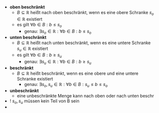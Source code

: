 - **oben beschränkt**
	- $B\subseteq\mathbb{R}$ heißt nach oben beschränkt, wenn es eine obere Schranke $s_{o}\in\mathbb{R}$ existiert
	- es gilt $\forall b\in B:b\leq s_{o}$
		- genau: $\exists s_{o}\in\mathbb{R}:\forall b\in B:b\leq s_{o}$
- **unten beschränkt**
	- $B\subseteq\mathbb{R}$ heißt nach unten beschränkt, wenn es eine untere Schranke $s_{u}\in\mathbb{R}$ existiert
	- es gilt $\forall b\in B:b\geq s_{u}$
		- genau: $\exists s_{u}\in\mathbb{R}:\forall b\in B:b\geq s_{u}$
- **beschränkt**
	- $B\subseteq\mathbb{R}$ heißt beschränkt, wenn es eine obere und eine untere Schranke existiert
		- genau: $\exists s_{o},s_{u}\in\mathbb{R}:\forall b\in B:s_{u}\leq b\leq s_{o}$
- **unbeschränkt**
	- eine unbeschränkte Menge kann nach oben oder nach unten beschr
- ! $s_{o},s_{u}$ müssen kein Teil von B sein
-